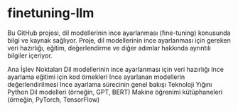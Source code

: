 # finetuning-llm
Bu GitHub projesi, dil modellerinin ince ayarlanması (fine-tuning) konusunda bilgi ve kaynak sağlıyor. Proje, dil modellerinin ince ayarlanması için gereken veri hazırlığı, eğitim, değerlendirme ve diğer adımlar hakkında ayrıntılı bilgiler içeriyor.

Ana İşlev Noktaları
Dil modellerinin ince ayarlanması için veri hazırlığı
Ince ayarlama eğitimi için kod örnekleri
Ince ayarlanan modellerin değerlendirilmesi
Ince ayarlama sürecinin genel bakışı
Teknoloji Yığını
Python
Dil modelleri (örneğin, GPT, BERT)
Makine öğrenimi kütüphaneleri (örneğin, PyTorch, TensorFlow)
